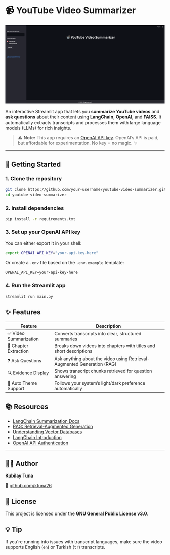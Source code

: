 # 📹 YouTube Video Summarizer
![YouTube Video Summarizer](assets/image.png)

An interactive Streamlit app that lets you **summarize YouTube videos** and **ask questions** about their content using **LangChain**, **OpenAI**, and **FAISS**. It automatically extracts transcripts and processes them with large language models (LLMs) for rich insights.

> ⚠️ **Note:** This app requires an [OpenAI API key](https://platform.openai.com/account/api-keys). OpenAI’s API is paid, but affordable for experimentation. No key = no magic. ✨

---

## 🚀 Getting Started

### 1. Clone the repository
```bash
git clone https://github.com/your-username/youtube-video-summarizer.git
cd youtube-video-summarizer
```

### 2. Install dependencies
```bash
pip install -r requirements.txt
```

### 3. Set up your OpenAI API key
You can either export it in your shell:

```bash
export OPENAI_API_KEY="your-api-key-here"
```

Or create a `.env` file based on the `.env.example` template:

```env
OPENAI_API_KEY=your-api-key-here
```

### 4. Run the Streamlit app
```bash
streamlit run main.py
```

## ✨ Features
| Feature               | Description                                                             |
| --------------------- | ----------------------------------------------------------------------- |
| ✅ Video Summarization | Converts transcripts into clear, structured summaries                   |
| 🧠 Chapter Extraction | Breaks down videos into chapters with titles and short descriptions     |
| ❓ Ask Questions       | Ask anything about the video using Retrieval-Augmented Generation (RAG) |
| 🔍 Evidence Display   | Shows transcript chunks retrieved for question answering                |
| 🎨 Auto Theme Support | Follows your system’s light/dark preference automatically               |

## 📚 Resources
* [LangChain Summarization Docs](https://python.langchain.com/docs/use_cases/summarization/)
* [RAG: Retrieval-Augmented Generation](https://towardsdatascience.com/retrieval-augmented-generation-rag-from-theory-to-langchain-implementation-4e9bd5f6a4f2)
* [Understanding Vector Databases](https://towardsdatascience.com/explaining-vector-databases-in-3-levels-of-difficulty-fc392e48ab78)
* [LangChain Introduction](https://python.langchain.com/docs/get_started/introduction)
* [OpenAI API Authentication](https://platform.openai.com/docs/api-reference/authentication)

---

## 👨‍💻 Author
**Kubilay Tuna**

🔗 [github.com/ktuna26](https://github.com/ktuna26)

## 📄 License
This project is licensed under the **GNU General Public License v3.0**.

## 💡 Tip
If you're running into issues with transcript languages, make sure the video supports English (`en`) or Turkish (`tr`) transcripts.
